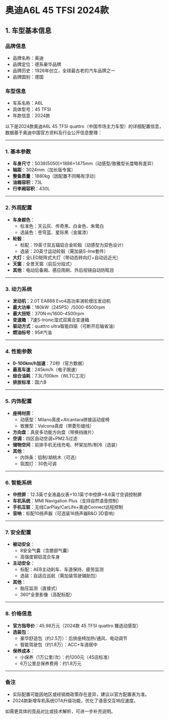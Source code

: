 
# 奥迪A6L 45 TFSI 2024款
## 1. 车型基本信息
### 品牌信息
- 品牌名称：奥迪
- 品牌定位：德系豪华品牌
- 品牌历史：1926年创立，全球最古老的汽车品牌之一
- 品牌国别：德国

### 车型信息
- 车系名称：A6L
- 具体型号：45 TFSI
- 年款信息：2024款

以下是2024款奥迪A6L 45 TFSI quattro（中国市场主力车型）的详细配置信息，数据基于奥迪中国官方资料及行业公开信息整理：

---

### **1. 基本参数**
- **车身尺寸**：5038(5050)×1886×1475mm（动感型/致雅型长度略有差异）  
- **轴距**：3024mm（加长版专属）  
- **整备质量**：1880kg（因配置不同略有浮动）  
- **油箱容积**：73L  
- **行李厢容积**：430L  

---

### **2. 外观配置**
- **车身颜色**：  
  - 标准色：天云灰、传奇黑、白金色、朱鹭白  
  - 选装色：苍穹蓝、星际黑（金属漆）  
- **轮毂**：  
  - 标配：19英寸双五辐铝合金轮毂（动感型为双色设计）  
  - 选装：20英寸运动轮毂（需加装S-line套件）  
- **大灯**：全LED矩阵式大灯（带动态转向灯+自动远近光）  
- **天窗**：全景天窗（前后分段式）  
- **其他**：电动后备厢、感应雨刷、外后视镜自动防眩目  

---

### **3. 动力系统**
- **发动机**：2.0T EA888 Evo4高功率涡轮增压发动机  
- **最大功率**：180kW（245PS）/5000-6500rpm  
- **最大扭矩**：370N·m/1600-4500rpm  
- **变速箱**：7速S-tronic湿式双离合变速箱  
- **驱动方式**：quattro ultra智能四驱（可断开后轴省油）  
- **燃油标号**：95#汽油  

---

### **4. 性能参数**
- **0-100km/h加速**：7.0秒（官方数据）  
- **最高车速**：245km/h（电子限速）  
- **综合油耗**：7.3L/100km（WLTC工况）  
- **排放标准**：国六B  

---

### **5. 内饰配置**
- **座椅材质**：  
  - 动感型：Milano真皮+Alcantara拼接运动座椅  
  - 致雅型：Valcona真皮（带菱形缝线）  
- **方向盘**：真皮多功能方向盘（带换挡拨片）  
- **空调**：四区自动空调+PM2.5过滤  
- **储物空间**：前排手机无线充电、杯架加热/制冷（选装）  
- **其他**：  
  - 内饰条：铝制/胡桃木（可选）  
  - 氛围灯：30色可调  

---

### **6. 智能系统**
- **中控屏**：12.3英寸全液晶仪表+10.1英寸中控屏+8.6英寸空调控制屏  
- **车机系统**：MMI Navigation Plus（支持自然语音控制）  
- **手机互联**：无线CarPlay/CarLife+奥迪Connect远程控制  
- **音响**：标配10扬声器（可选装16扬声器B&O 3D音响）  

---

### **7. 安全配置**
- **被动安全**：  
  - 8安全气囊（含膝部气囊）  
  - 高强度钢铝混合车身  
- **主动安全**：  
  - 标配：AEB主动刹车、车道保持、疲劳监测  
  - 选装：自适应巡航（需加装驾驶辅助包）  
- **其他**：  
  - 胎压监测（直接式）  
  - 360°全景影像（高配标配）  

---

### **8. 价格信息**
- **官方指导价**：45.98万元（2024款 45 TFSI quattro 臻选动感型）  
- **选装包**：  
  - 豪华舒适包（约2.5万）：后排座椅加热/通风、电动调节  
  - 智能驾驶包（约1.8万）：ACC+车道居中  
- **保养成本**：  
  - 小保养（1万公里/次）：约1200元（4S店标准）  
  - 6万公里总保养费用：约1.8万元  

---

### **备注**  
- 实际配置可能因地区或经销商政策存在差异，建议以官方配置表为准。  
- 2024款新增车机系统OTA升级功能，优化了语音交互响应速度。  

如需更具体的竞品对比或技术解析，可进一步补充说明。
